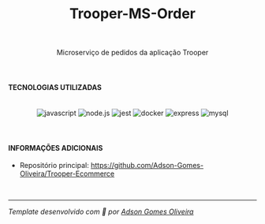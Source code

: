 <div align="center"><h1>Trooper-MS-Order</h1></div>
<br />
<br />
<div align="center">Microserviço de pedidos da aplicação Trooper</div>
<br />
<br />
<h4>TECNOLOGIAS UTILIZADAS</h4>
<br />
<div align="center">
<img src="https://img.shields.io/badge/javascript-%23323330.svg?style=for-the-badge&logo=javascript&logoColor=%23F7DF1E" alt="javascript" />
<img src="https://img.shields.io/badge/node.js-6DA55F?style=for-the-badge&logo=node.js&logoColor=white" alt="node.js" />
<img src="https://img.shields.io/badge/-jest-%23C21325?style=for-the-badge&logo=jest&logoColor=white" alt="jest" />
<img src="https://img.shields.io/badge/docker-%230db7ed.svg?style=for-the-badge&logo=docker&logoColor=white" alt="docker" />
<img src="https://img.shields.io/badge/express.js-%23404d59.svg?style=for-the-badge&logo=express&logoColor=%2361DAFB" alt="express" />
<img src="https://img.shields.io/badge/mysql-%2300f.svg?style=for-the-badge&logo=mysql&logoColor=white" alt="mysql" />
</div>
<br />
<br />
<h4>INFORMAÇÕES ADICIONAIS</h4>

- Repositório principal: https://github.com/Adson-Gomes-Oliveira/Trooper-Ecommerce
<br />

---

*Template desenvolvido com :white_heart: por <a href="https://github.com/Adson-Gomes-Oliveira">Adson Gomes Oliveira</a>* 
